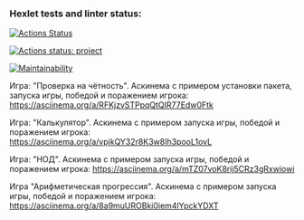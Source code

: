 ### Hexlet tests and linter status:
[![Actions Status](https://github.com/AlexTereshenkov/python-project-lvl1/workflows/hexlet-check/badge.svg)](https://github.com/AlexTereshenkov/python-project-lvl1/actions)

[![Actions status: project](https://github.com/AlexTereshenkov/python-project-lvl1/actions/workflows/audit-check.yml/badge.svg)](https://github.com/AlexTereshenkov/python-project-lvl1/actions/workflows/audit-check.yml)

[![Maintainability](https://api.codeclimate.com/v1/badges/a99a88d28ad37a79dbf6/maintainability)](https://codeclimate.com/github/codeclimate/codeclimate/maintainability)

Игра: "Проверка на чётность".
Аскинема с примером установки пакета, запуска игры, победой и поражением игрока: https://asciinema.org/a/RFKjzvSTPpqQtQIR77Edw0Ftk

Игра: "Калькулятор".
Аскинема с примером запуска игры, победой и поражением игрока: https://asciinema.org/a/vpjkQY32r8K3w8Ih3pooL1ovL

Игра: "НОД".
Аскинема с примером запуска игры, победой и поражением игрока: https://asciinema.org/a/mTZ07voK8rij5CRz3gRxwiowi

Игра "Арифметическая прогрессия".
Аскинема с примером запуска игры, победой и поражением игрока: https://asciinema.org/a/8a9muUROBki0iem4lYpckYDXT
